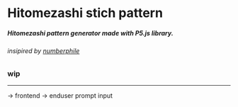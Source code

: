 # Hitomezashi stich pattern
##### Hitomezashi pattern generator made with P5.js library.
###### insipired by [numberphile](https://www.youtube.com/watch?v=JbfhzlMk2eY)


### wip
_________________
  -> frontend
  -> enduser prompt input
